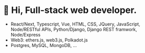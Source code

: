 # 👋 Hi, Full-stack web developer.
- React/Next, Typescript, Vue, HTML, CSS, JQuery, JavaScript, Node/RESTful APIs, Python/Django, Django REST framwork, Node/Express
- Web3: ethers.js, web3.js, Polkadot.js
- Postgres, MySQL, MongoDB, ...

<!---
sports-fan/sports-fan is a ✨ special ✨ repository because its `README.md` (this file) appears on your GitHub profile.
You can click the Preview link to take a look at your changes.
--->
